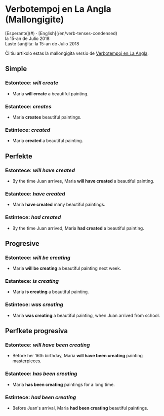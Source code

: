 Verbotempoj en La Angla (Mallongigite)
======================================

<div class="center">[Esperante](#) · [English](/en/verb-tenses-condensed)</div>
<div class="center">la 15-an de Julio 2018</div>
<div class="center">Laste ŝanĝita: la 15-an de Julio 2018</div>

Ĉi tiu artikolo estas la mallongigita versio de [Verbotempoj en La Angla](/eo/verbotempoj-la-angla).


Simple
------

### Estontece: *will create*

- Maria __will create__ a beautiful painting.

### Estantece: *creates*

- Maria __creates__ beautiful paintings.

### Estintece: *created*

- Maria __created__ a beautiful painting.


Perfekte
--------

### Estontece: *will have created*

- By the time Juan arrives, Maria __will have created__ a beautiful painting.

### Estantece: *have created*

- Maria __have created__ many beautiful paintings.

### Estintece: *had created*

- By the time Juan arrived, Maria __had created__ a beautiful painting.


Progresive
----------

### Estontece: *will be creating*

- Maria __will be creating__ a beautiful painting next week.

### Estantece: *is creating*

- Maria __is creating__ a beautiful painting.

### Estintece: *was creating*

- Maria __was creating__ a beautiful painting, when Juan arrived from school.


Perfkete progresiva
-------------------

### Estontece: *will have been creating*

- Before her 16th birthday, Maria __will have been creating__ painting masterpieces.

### Estantece: *has been creating*

- Maria __has been creating__ paintings for a long time.

### Estintece: *had been creating*

- Before Juan's arrival, Maria __had been creating__ beautiful paintings.
